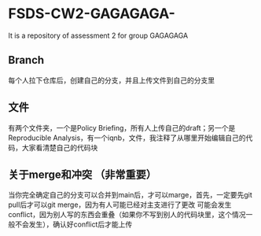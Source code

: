 # FSDS-CW2-GAGAGAGA-
It is a repository of assessment 2 for group GAGAGAGA 

## Branch
每个人拉下仓库后，创建自己的分支，并且上传文件到自己的分支里

## 文件
有两个文件夹，一个是Policy Briefing，所有人上传自己的draft；另一个是Reproducible Analysis，有一个iqnb，文件，我注释了从哪里开始编辑自己的代码，大家看清楚自己的代码块

## 关于merge和冲突 （非常重要）
当你完全确定自己的分支可以合并到main后，才可以marge，首先，一定要先git pull后才可以git merge，因为有人可能已经对主支进行了更改
可能会发生conflict，因为别人写的东西会重叠（如果你不写到别人的代码块里，这个情况一般不会发生），确认好conflict后才能上传


